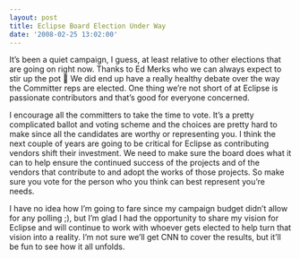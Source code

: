 ```yaml
---
layout: post
title: Eclipse Board Election Under Way
date: '2008-02-25 13:02:00'
---
```



It’s been a quiet campaign, I guess, at least relative to other elections that are going on right now. Thanks to Ed Merks who we can always expect to stir up the pot 🙂 We did end up have a really healthy debate over the way the Committer reps are elected. One thing we’re not short of at Eclipse is passionate contributors and that’s good for everyone concerned.

I encourage all the committers to take the time to vote. It’s a pretty complicated ballot and voting scheme and the choices are pretty hard to make since all the candidates are worthy or representing you. I think the next couple of years are going to be critical for Eclipse as contributing vendors shift their investment. We need to make sure the board does what it can to help ensure the continued success of the projects and of the vendors that contribute to and adopt the works of those projects. So make sure you vote for the person who you think can best represent you’re needs.

I have no idea how I’m going to fare since my campaign budget didn’t allow for any polling ;), but I’m glad I had the opportunity to share my vision for Eclipse and will continue to work with whoever gets elected to help turn that vision into a reality. I’m not sure we’ll get CNN to cover the results, but it’ll be fun to see how it all unfolds.


